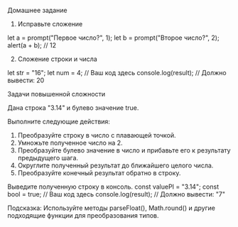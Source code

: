 Домашнее задание

1) Исправьте сложение

let a = prompt("Первое число?", 1);
let b = prompt("Второе число?", 2);
alert(a + b); // 12

2) Сложение строки и числа

let str = "16";
let num = 4; // Ваш код здесь console.log(result);
// Должно вывести: 20

Задачи повышенной сложности

Дана строка "3.14" и булево значение true.

Выполните следующие действия:

1. Преобразуйте строку в число с плавающей точкой.
2. Умножьте полученное число на 2.
3. Преобразуйте булево значение в число и прибавьте его к результату предыдущего
шага.
4. Округлите полученный результат до ближайшего целого числа.
5. Преобразуйте конечный результат обратно в строку.

Выведите полученную строку в консоль.
const valuePI = "3.14";
const bool = true;
// Ваш код здесь
console.log(result); // Должно вывести: "7"

Подсказка: Используйте методы parseFloat(), Math.round() и другие подходящие функции
для преобразования типов.